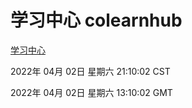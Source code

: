 # 学习中心 colearnhub
[学习中心](http://59.174.25.134:56308/colearnhub/)

2022年 04月 02日 星期六 21:10:02 CST

2022年 04月 02日 星期六 13:10:02 GMT
